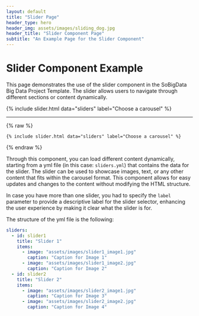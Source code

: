 ```yaml
---
layout: default
title: "Slider Page"
header_type: hero
header_img: assets/images/sliding_dog.jpg
header_title: "Slider Component Page"
subtitle: "An Example Page for the Slider Component"
---
```


# Slider Component Example
This page demonstrates the use of the slider component in the SoBigData Big Data Project Template. The slider allows users to navigate through different sections or content dynamically.

{% include slider.html data="sliders" label="Choose a carousel" %}

---

{% raw %}
```
{% include slider.html data="sliders" label="Choose a carousel" %}
```
{% endraw %}

Through this component, you can load different content dynamically, starting from a yml file (in this case: `sliders.yml`) that contains the data for the slider. The slider can be used to showcase images, text, or any other content that fits within the carousel format. This component allows for easy updates and changes to the content without modifying the HTML structure.

In case you have more than one slider, you had to specify the `label` parameter to provide a descriptive label for the slider selector, enhancing the user experience by making it clear what the slider is for.

The structure of the yml file is the following:

```yaml 
sliders:
  - id: slider1
    title: "Slider 1"
    items:
      - image: "assets/images/slider1_image1.jpg"
        caption: "Caption for Image 1"
      - image: "assets/images/slider1_image2.jpg"
        caption: "Caption for Image 2"
  - id: slider2
    title: "Slider 2"
    items:
      - image: "assets/images/slider2_image1.jpg"
        caption: "Caption for Image 3"
      - image: "assets/images/slider2_image2.jpg"
        caption: "Caption for Image 4"
```